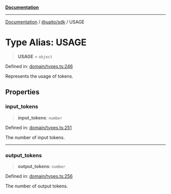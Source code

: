 [**Documentation**](../../../README.md)

***

[Documentation](../../../README.md) / [@uaito/sdk](../README.md) / USAGE

# Type Alias: USAGE

> **USAGE** = `object`

Defined in: [domain/types.ts:246](https://github.com/elribonazo/uaito/blob/2bed7d2eb6bfa6c768bdfa8c5f599b6d51e03cd7/packages/sdk/src/domain/types.ts#L246)

Represents the usage of tokens.

## Properties

### input\_tokens

> **input\_tokens**: `number`

Defined in: [domain/types.ts:251](https://github.com/elribonazo/uaito/blob/2bed7d2eb6bfa6c768bdfa8c5f599b6d51e03cd7/packages/sdk/src/domain/types.ts#L251)

The number of input tokens.

***

### output\_tokens

> **output\_tokens**: `number`

Defined in: [domain/types.ts:256](https://github.com/elribonazo/uaito/blob/2bed7d2eb6bfa6c768bdfa8c5f599b6d51e03cd7/packages/sdk/src/domain/types.ts#L256)

The number of output tokens.
